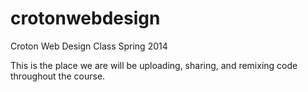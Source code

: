 crotonwebdesign
===============

Croton Web Design Class Spring 2014

This is the place we are will be uploading, sharing, and remixing code throughout the course.
